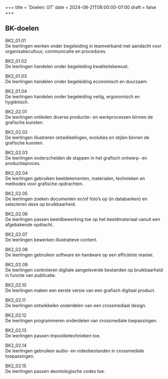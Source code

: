+++
title = 'Doelen: GT'
date = 2024-08-21T08:00:00-07:00
draft = false
+++

## BK-doelen

BK2_01.01  
De leerlingen werken onder begeleiding in teamverband met aandacht voor organisatiecultuur, communicatie en procedures.  

BK2_01.02  
De leerlingen handelen onder begeleiding kwaliteitsbewust.  

BK2_01.03  
De leerlingen handelen onder begeleiding economisch en duurzaam.  

BK2_01.04  
De leerlingen handelen onder begeleiding veilig, ergonomisch en hygiënisch.  

BK2_02.01  
De leerlingen ontleden diverse productie- en werkprocessen binnen de grafische kunsten.  

BK2_02.02  
De leerlingen illustreren ontwikkelingen, evoluties en stijlen binnen de grafische kunsten.  

BK2_02.03  
De leerlingen onderscheiden de stappen in het grafisch ontwerp- en productieproces.  

BK2_02.04  
De leerlingen gebruiken beeldelementen, materialen, technieken en methodes voor grafische opdrachten.  

BK2_02.05  
De leerlingen zoeken documenten en/of foto’s op (in databanken) en selecteren deze op bruikbaarheid.  

BK2_02.06  
De leerlingen passen beeldbewerking toe op het beeldmateriaal vanuit een afgebakende opdracht.  

BK2_02.07  
De leerlingen bewerken illustratieve content.  

BK2_02.08  
De leerlingen gebruiken software en hardware op een efficiënte manier.  

BK2_02.09  
De leerlingen controleren digitale aangeleverde bestanden op bruikbaarheid in functie van publicatie.  

BK2_02.10  
De leerlingen maken een eerste versie van een grafisch digitaal product.  

BK2_02.11  
De leerlingen ontwikkelen onderdelen van een crossmediaal design.  

BK2_02.12  
De leerlingen programmeren onderdelen van crossmediale toepassingen.  

BK2_02.13  
De leerlingen passen impositietechnieken toe.  

BK2_02.14  
De leerlingen gebruiken audio- en videobestanden in crossmediale toepassingen.  

BK2_02.15  
De leerlingen passen deontologische codes toe.  